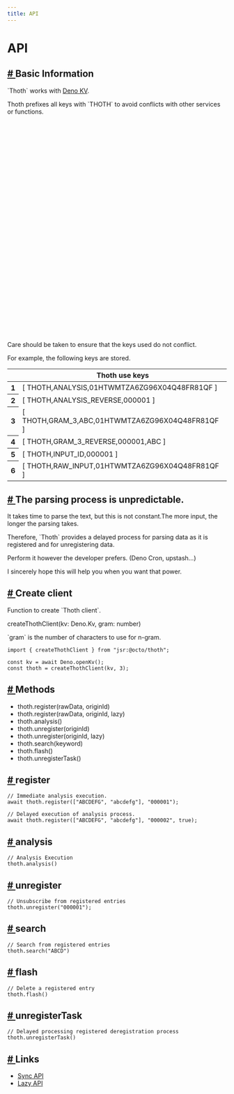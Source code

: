 ```yaml
---
title: API
---
```


<h1 class="text-6xl font-black pb-6">
  API
</h1>

<h2 class="text-3xl font-black pb-2" id="basic-information">
  <a href="#basic-information" class="link link-primary opacity-25 hover:opacity-100 inline-block">
    #
  </a>
  Basic Information
</h2>

<div class="pl-2 font-normal">
  <p>`Thoth` works with <a href="https://deno.com/kv" target="_blank" rel="noopener noreferrer" class="link link-primary">Deno KV</a>.</p>
  <p>
    Thoth prefixes all keys with `THOTH` to avoid conflicts with other services or functions.
  </p>

<div role="alert" class="alert alert-warning my-2">
    <svg xmlns="http://www.w3.org/2000/svg" class="stroke-current shrink-0 h-8 w-8" fill="none" viewBox="0 0 24 24"><path stroke-linecap="round" stroke-linejoin="round" stroke-width="2" d="M12 9v2m0 4h.01m-6.938 4h13.856c1.54 0 2.502-1.667 1.732-3L13.732 4c-.77-1.333-2.694-1.333-3.464 0L3.34 16c-.77 1.333.192 3 1.732 3z" /></svg>
      <span class="font-black">Care should be taken to ensure that the keys used do not conflict.</span>
  </div>

<p>
    For example, the following keys are stored.
  </p>
</div>

<div class="overflow-x-auto">
  <table class="table table-zebra">
    <thead>
      <tr>
        <th></th>
        <th>Thoth use keys</th>
      </tr>
    </thead>
    <tbody class="text-xs">
      <tr class=""><th>1</th><td>[ THOTH,ANALYSIS,01HTWMTZA6ZG96X04Q48FR81QF ]</td></tr>
      <tr class=""><th>2</th><td>[ THOTH,ANALYSIS_REVERSE,000001 ]</td></tr>
      <tr class=""><th>3</th><td>[ THOTH,GRAM_3,ABC,01HTWMTZA6ZG96X04Q48FR81QF ]</td></tr>
      <tr class=""><th>4</th><td>[ THOTH,GRAM_3_REVERSE,000001,ABC ]</td></tr>
      <tr class=""><th>5</th><td>[ THOTH,INPUT_ID,000001 ]</td></tr>
      <tr class=""><th>6</th><td>[ THOTH,RAW_INPUT,01HTWMTZA6ZG96X04Q48FR81QF ]</td></tr>
    </tbody>
  </table>
</div>

<div class="divider"></div>

<h2 class="text-3xl font-black pb-2" id="the-parsing-process-is-unpredictable">
  <a href="#the-parsing-process-is-unpredictable" class="link link-primary opacity-25 hover:opacity-100 inline-block">
    #
  </a>
  The parsing process is unpredictable.
</h2>

<div class="pl-2 font-normal">
  <p>
    It takes time to parse the text, but this is not constant.The more input, the longer the parsing takes.
  </p>
  <p>
    Therefore, `Thoth` provides a delayed process for parsing data as it is registered and for unregistering data.
  </p>
  <p>
    Perform it however the developer prefers. (Deno Cron, upstash...)
  </p>
  <p>
    I sincerely hope this will help you when you want that power.
  </p>
</div>

<div class="divider"></div>

<h2 class="text-3xl font-black pb-2" id="create-client">
  <a href="#create-client" class="link link-primary opacity-25 hover:opacity-100 inline-block">
    #
  </a>
  Create client
</h2>

<div class="pl-2 font-normal">
  <p>
    Function to create `Thoth client`.
  </p>
  <p>
    createThothClient(kv: Deno.Kv, gram: number)
  </p>
  <p>
    `gram` is the number of characters to use for n-gram.
  </p>
</div>

<pre
class="theme-arta shadow-3xl text-sm relative overflow-hidden max-w-full tab-size h-full"
>
<code class="language-ts">import { createThothClient } from "jsr:@octo/thoth";

const kv = await Deno.openKv();
const thoth = createThothClient(kv, 3);
</code></pre>

<h2 class="text-3xl font-black py-2" id="methods">
  <a href="#methods" class="link link-primary opacity-25 hover:opacity-100 inline-block">
    #
  </a>
  Methods
</h2>

<div class="pl-2 font-normal">
  <ul class="list-inside list-disc font-black">
    <li>thoth.register(rawData, originId)</li>
    <li>thoth.register(rawData, originId, lazy)</li>
    <li>thoth.analysis()</li>
    <li>thoth.unregister(originId)</li>
    <li>thoth.unregister(originId, lazy)</li>
    <li>thoth.search(keyword)</li>
    <li>thoth.flash()</li>
    <li>thoth.unregisterTask()</li>
  </ul>
</div>

<div class="divider"></div>

<h2 class="text-3xl font-black py-2" id="register">
  <a href="#register" class="link link-primary opacity-25 hover:opacity-100 inline-block">
    #
  </a>
  register
</h2>

<pre
class="theme-arta shadow-3xl text-sm relative overflow-hidden max-w-full tab-size h-full"
>
<code class="language-ts">// Immediate analysis execution.
await thoth.register(["ABCDEFG", "abcdefg"], "000001");

// Delayed execution of analysis process.
await thoth.register(["ABCDEFG", "abcdefg"], "000002", true);
</code></pre>
<div class="divider"></div>

<h2 class="text-3xl font-black py-2" id="analysis">
  <a href="#analysis" class="link link-primary opacity-25 hover:opacity-100 inline-block">
    #
  </a>
  analysis
</h2>

<pre
class="theme-arta shadow-3xl text-sm relative overflow-hidden max-w-full tab-size h-full"
>
<code class="language-ts">// Analysis Execution
thoth.analysis()
</code></pre>
<div class="divider"></div>

<h2 class="text-3xl font-black py-2" id="unregister">
  <a href="#unregister" class="link link-primary opacity-25 hover:opacity-100 inline-block">
    #
  </a>
  unregister
</h2>

<pre
class="theme-arta shadow-3xl text-sm relative overflow-hidden max-w-full tab-size h-full"
>
<code class="language-ts">// Unsubscribe from registered entries
thoth.unregister("000001");
</code></pre>
<div class="divider"></div>

<h2 class="text-3xl font-black py-2" id="search">
  <a href="#search" class="link link-primary opacity-25 hover:opacity-100 inline-block">
    #
  </a>
  search
</h2>

<pre
class="theme-arta shadow-3xl text-sm relative overflow-hidden max-w-full tab-size h-full"
>
<code class="language-ts">// Search from registered entries
thoth.search("ABCD")
</code></pre>
<div class="divider"></div>

<h2 class="text-3xl font-black py-2" id="flash">
  <a href="#flash" class="link link-primary opacity-25 hover:opacity-100 inline-block">
    #
  </a>
  flash
</h2>

<pre
class="theme-arta shadow-3xl text-sm relative overflow-hidden max-w-full tab-size h-full"
>
<code class="language-ts">// Delete a registered entry
thoth.flash()
</code></pre>
<div class="divider"></div>

<h2 class="text-3xl font-black py-2" id="unregister-task">
  <a href="#unregister-task" class="link link-primary opacity-25 hover:opacity-100 inline-block">
    #
  </a>
  unregisterTask
</h2>

<pre
class="theme-arta shadow-3xl text-sm relative overflow-hidden max-w-full tab-size h-full"
>
<code class="language-ts">// Delayed processing registered deregistration process
thoth.unregisterTask()
</code></pre>
<div class="divider"></div>


<h2 class="text-3xl font-black pb-2" id="links">
  <a href="#links" class="link link-primary opacity-25 hover:opacity-100 inline-block">
    #
  </a>
  Links
</h2>

<ul>
  <li>
    <a href="/api/sync" class="link link-primary hover:opacity-90 inline-block">
      Sync API
    </a>

</li>
  <li>
    <a href="/api/lazy" class="link link-primary hover:opacity-90 inline-block">
      Lazy API
    </a>
</li>
</ul>

<script>hljs.highlightAll();</script>